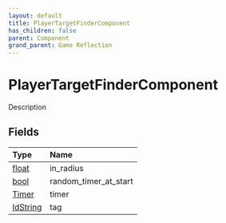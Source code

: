 ```yaml
---
layout: default
title: PlayerTargetFinderComponent
has_children: false
parent: Component
grand_parent: Game Reflection
---
```

# PlayerTargetFinderComponent
Description 

## Fields

| Type | Name |
|:-------------|:--------------|
| [float](/docs/game-reflection/components/float) | in_radius |
| [bool](/docs/game-reflection/components/bool) | random_timer_at_start |
| [Timer](/docs/game-reflection/classes/timer) | timer |
| [IdString](/docs/game-reflection/components/id_string) | tag |

